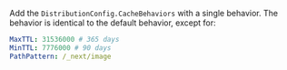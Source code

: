 Add the `DistributionConfig.CacheBehaviors` with a single behavior. The behavior is identical to the default behavior, except for:

```yaml
MaxTTL: 31536000 # 365 days
MinTTL: 7776000 # 90 days
PathPattern: /_next/image
```
